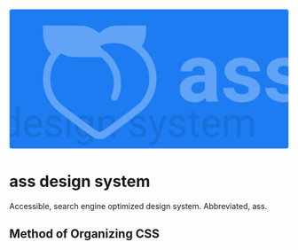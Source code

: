 <img width="1000" src="https://github.com/niquet/ass-design-system/blob/master/ass_design_system_alternative.png">

# ass design system
Accessible, search engine optimized design system. Abbreviated, ass.

## Method of Organizing CSS
